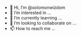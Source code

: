 - 👋 Hi, I’m @xolomonwizdom
- 👀 I’m interested in ...
- 🌱 I’m currently learning ...
- 💞️ I’m looking to collaborate on ...
- 📫 How to reach me ...

<!---
xolomonwizdom/xolomonwizdom is a ✨ special ✨ repository because its `README.md` (this file) appears on your GitHub profile.
You can click the Preview link to take a look at your changes.
--->
